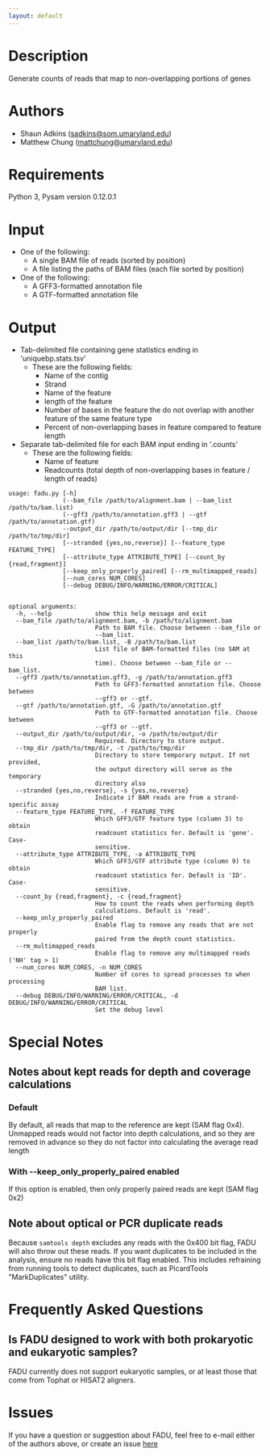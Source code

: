 ```yaml
---
layout: default
---
```


# Description
Generate counts of reads that map to non-overlapping portions of genes

# Authors
* Shaun Adkins (sadkins@som.umaryland.edu)
* Matthew Chung (mattchung@umaryland.edu)

# Requirements
Python 3, Pysam version 0.12.0.1

# Input
* One of the following:
  * A single BAM file of reads (sorted by position)
  * A file listing the paths of BAM files (each file sorted by position)
* One of the following:
  * A GFF3-formatted annotation file
  * A GTF-formatted annotation file

# Output
* Tab-delimited file containing gene statistics ending in 'uniquebp.stats.tsv'
  * These are the following fields:
    * Name of the contig
    * Strand
    * Name of the feature
    * length of the feature
    * Number of bases in the feature the do not overlap with another feature of the same feature type
    * Percent of non-overlapping bases in feature compared to feature length
* Separate tab-delimited file for each BAM input ending in '.counts'
  * These are the following fields:
    * Name of feature
    * Readcounts (total depth of non-overlapping bases in feature / length of reads)

```
usage: fadu.py [-h]
               (--bam_file /path/to/alignment.bam | --bam_list /path/to/bam.list)
               (--gff3 /path/to/annotation.gff3 | --gtf /path/to/annotation.gtf)
               --output_dir /path/to/output/dir [--tmp_dir /path/to/tmp/dir]
               [--stranded {yes,no,reverse}] [--feature_type FEATURE_TYPE]
               [--attribute_type ATTRIBUTE_TYPE] [--count_by {read,fragment}]
               [--keep_only_properly_paired] [--rm_multimapped_reads]
               [--num_cores NUM_CORES]
               [--debug DEBUG/INFO/WARNING/ERROR/CRITICAL]


optional arguments:
  -h, --help            show this help message and exit
  --bam_file /path/to/alignment.bam, -b /path/to/alignment.bam
                        Path to BAM file. Choose between --bam_file or
                        --bam_list.
  --bam_list /path/to/bam.list, -B /path/to/bam.list
                        List file of BAM-formatted files (no SAM at this
                        time). Choose between --bam_file or --bam_list.
  --gff3 /path/to/annotation.gff3, -g /path/to/annotation.gff3
                        Path to GFF3-formatted annotation file. Choose between
                        --gff3 or --gtf.
  --gtf /path/to/annotation.gtf, -G /path/to/annotation.gtf
                        Path to GTF-formatted annotation file. Choose between
                        --gff3 or --gtf.
  --output_dir /path/to/output/dir, -o /path/to/output/dir
                        Required. Directory to store output.
  --tmp_dir /path/to/tmp/dir, -t /path/to/tmp/dir
                        Directory to store temporary output. If not provided,
                        the output directory will serve as the temporary
                        directory also
  --stranded {yes,no,reverse}, -s {yes,no,reverse}
                        Indicate if BAM reads are from a strand-specific assay
  --feature_type FEATURE_TYPE, -f FEATURE_TYPE
                        Which GFF3/GTF feature type (column 3) to obtain
                        readcount statistics for. Default is 'gene'. Case-
                        sensitive.
  --attribute_type ATTRIBUTE_TYPE, -a ATTRIBUTE_TYPE
                        Which GFF3/GTF attribute type (column 9) to obtain
                        readcount statistics for. Default is 'ID'. Case-
                        sensitive.
  --count_by {read,fragment}, -c {read,fragment}
                        How to count the reads when performing depth
                        calculations. Default is 'read'.
  --keep_only_properly_paired
                        Enable flag to remove any reads that are not properly
                        paired from the depth count statistics.
  --rm_multimapped_reads
                        Enable flag to remove any multimapped reads ('NH' tag > 1)
  --num_cores NUM_CORES, -n NUM_CORES
                        Number of cores to spread processes to when processing
                        BAM list.
  --debug DEBUG/INFO/WARNING/ERROR/CRITICAL, -d DEBUG/INFO/WARNING/ERROR/CRITICAL
                        Set the debug level
```

# Special Notes
## Notes about kept reads for depth and coverage calculations
### Default
By default, all reads that map to the reference are kept (SAM flag 0x4).  Unmapped reads would not factor into depth calculations, and so they are removed in advance so they do not factor into calculating the average read length
### With --keep\_only\_properly\_paired enabled
If this option is enabled, then only properly paired reads are kept (SAM flag 0x2)

## Note about optical or PCR duplicate reads
Because `samtools depth` excludes any reads with the 0x400 bit flag, FADU will also throw out these reads.  If you want duplicates to be included in the analysis, ensure no reads have this bit flag enabled.  This includes refraining from running tools to detect duplicates, such as PicardTools "MarkDuplicates" utility.

# Frequently Asked Questions
## Is FADU designed to work with both prokaryotic and eukaryotic samples?
FADU currently does not support eukaryotic samples, or at least those that come from Tophat or HISAT2 aligners.  

# Issues
If you have a question or suggestion about FADU, feel free to e-mail either of the authors above, or create an issue [here](https://github.com/IGS/FADU/issues)


